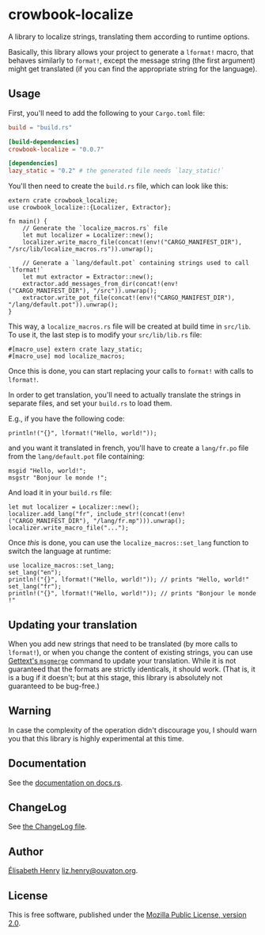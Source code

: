# crowbook-localize

A library to localize strings, translating them according to runtime options.

Basically, this library allows your project to generate a `lformat!` macro, that behaves
similarly to `format!`, except the message string (the first argument) might get translated
(if you can find the appropriate string for the language).

## Usage

First, you'll need to add the following to your `Cargo.toml` file:

```toml
build = "build.rs"

[build-dependencies]
crowbook-localize = "0.0.7"

[dependencies]
lazy_static = "0.2" # the generated file needs `lazy_static!`
```

You'll then need to create the `build.rs` file, which can look like this:

```rust,ignore
extern crate crowbook_localize;
use crowbook_localize::{Localizer, Extractor};

fn main() {
    // Generate the `localize_macros.rs` file
    let mut localizer = Localizer::new();
    localizer.write_macro_file(concat!(env!("CARGO_MANIFEST_DIR"), "/src/lib/localize_macros.rs")).unwrap();

    // Generate a `lang/default.pot` containing strings used to call `lformat!`
    let mut extractor = Extractor::new();
    extractor.add_messages_from_dir(concat!(env!("CARGO_MANIFEST_DIR"), "/src")).unwrap();
    extractor.write_pot_file(concat!(env!("CARGO_MANIFEST_DIR"), "/lang/default.pot")).unwrap();
}
```

This way, a `localize_macros.rs` file will be created at build time in `src/lib`.
To use it, the last step is to modify your `src/lib/lib.rs` file:

```rust,ignore
#[macro_use] extern crate lazy_static;
#[macro_use] mod localize_macros;
```

Once this is done, you can start replacing your calls to `format!` with calls to `lformat!`.

In order to get translation, you'll need to actually translate the strings in separate
files, and set your `build.rs` to load them.

E.g., if you have the following code:

```rust,ignore
println!("{}", lformat!("Hello, world!"));
```
and you want it translated in french, you'll have to create a `lang/fr.po` file
from the `lang/default.pot` file containing:

```text
msgid "Hello, world!";
msgstr "Bonjour le monde !";
```

And load it in your `build.rs` file:

```rust,ignore
let mut localizer = Localizer::new();
localizer.add_lang("fr", include_str!(concat!(env!("CARGO_MANIFEST_DIR"), "/lang/fr.mp"))).unwrap();
localizer.write_macro_file("...");
```

Once *this* is done, you can use the `localize_macros::set_lang` function
to switch the language at runtime:

```rust,ignore
use localize_macros::set_lang;
set_lang("en");
println!("{}", lformat!("Hello, world!")); // prints "Hello, world!"
set_lang("fr");
println!("{}", lformat!("Hello, world!")); // prints "Bonjour le monde !"
```

## Updating your translation

When you add new strings that need to be translated (by more calls to `lformat!`),
or when you change the content of existing strings, you can use [Gettext's `msgmerge`](https://www.gnu.org/software/gettext/manual/html_node/msgmerge-Invocation.html)
command to update your translation. While it is not guaranteed that the formats are
strictly identicals, it should work. (That is, it is a bug if it doesn't; but at this
stage, this library is absolutely not guaranteed to be bug-free.)

## Warning

In case the complexity of the operation didn't discourage you, I should warn you
that this library is highly experimental at this time.

## Documentation ##

See the
[documentation on docs.rs](https://docs.rs/crowbook-localize).

## ChangeLog ##

See [the ChangeLog file](ChangeLog.md).

## Author ##

[Élisabeth Henry](http://lise-henry.github.io/) <liz.henry@ouvaton.org>. 

## License ##

This is free software, published under the [Mozilla Public License,
version 2.0](https://www.mozilla.org/en-US/MPL/2.0/).

